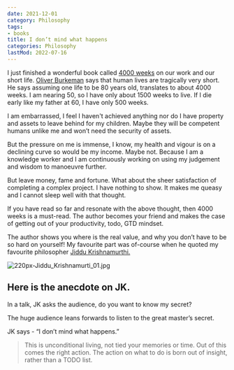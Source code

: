 ```yaml
---
date: 2021-12-01
category: Philosophy
tags:
- books
title: I don’t mind what happens
categories: Philosophy
lastMod: 2022-07-16
---
```

I just finished a wonderful book called [4000 weeks](https://www.audible.in/pd/Four-Thousand-Weeks-Audiobook/) on our work and our short life. [Oliver Burkeman](https://twitter.com/oliverburkeman) says that human lives are tragically very short. He says assuming one life to be 80 years old, translates to about 4000 weeks. I am nearing 50, so I have only about 1500 weeks to live. If I die early like my father at 60, I have only 500 weeks.

I am embarrassed, I feel I haven't achieved anything nor do I have property and assets to leave behind for my children. Maybe they will be competent humans unlike me and won’t need the security of assets.

But the pressure on me is immense, I know, my health and vigour is on a declining curve so would be my income. Maybe not. Because I am a knowledge worker and I am continuously working on using my judgement and wisdom to manoeuvre further.

But leave money, fame and fortune. What about the sheer satisfaction of completing a complex project. I have nothing to show. It makes me queasy and I cannot sleep well with that thought.

If you have read so far and resonate with the above thought, then 4000 weeks is a must-read. The author becomes your friend and makes the case of getting out of your productivity, todo, GTD mindset.

The author shows you where is the real value, and why you don’t have to be so hard on yourself! My favourite part was of-course when he quoted my favourite philosopher [Jiddu Krishnamurthi.](https://en.wikipedia.org/wiki/Jiddu_Krishnamurti)

![220px-Jiddu_Krishnamurti_01.jpg](https://manojnayak.mataroa.blog/images/215f99b8.jpeg)

## Here is the anecdote on JK.

In a talk, JK asks the audience, do you want to know my secret?

The huge audience leans forwards to listen to the great master’s secret.

JK says - “I don’t mind what happens.”

> This is unconditional living, not tied your memories or time. Out of this comes the right action. The action on what to do is born out of insight, rather than a TODO list.

